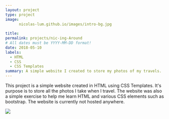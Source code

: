 ```yaml
---
layout: project
type: project
image: 
      nicolas-lum.github.io/images/intro-bg.jpg
    
title: 
permalink: projects/nic-ing-Around
# All dates must be YYYY-MM-DD format!
date: 2018-05-10
labels:
  - HTML
  - CSS
  - CSS Templates
summary: A simple website I created to store my photos of my travels.
---
```


This project is a simple website created in HTML using CSS Templates. It's purpose is to store all the photos I take when I travel. The website was also a simple exercise to help me learn HTML and various CSS elements such as bootstrap. The website is currently not hosted anywhere.
 
<div class="ui small rounded images">
  <img class="ui image" src="../images/intro-bg.jpeg">
</div>
